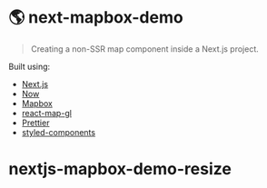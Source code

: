 # 🌎 next-mapbox-demo

> Creating a non-SSR map component inside a Next.js project.

Built using:

-   [Next.js](https://nextjs.org/)
-   [Now](https://zeit.co/now)
-   [Mapbox](https://www.mapbox.com/)
-   [react-map-gl](https://uber.github.io/react-map-gl/#/)
-   [Prettier](https://prettier.io/)
-   [styled-components](https://www.styled-components.com/)
# nextjs-mapbox-demo-resize
